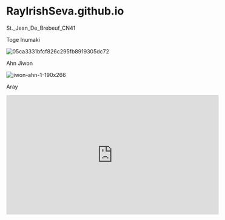 # RayIrishSeva.github.io
St._Jean_De_Brebeuf_CN41

Toge Inumaki

![05ca3331bfcf826c295fb8919305dc72](https://user-images.githubusercontent.com/122419271/212206926-bacab337-c4af-48a1-8519-36a991699aee.jpg)

Ahn Jiwon

![jiwon-ahn-1-190x266](https://user-images.githubusercontent.com/122419271/212208008-8ce048da-8bdd-4645-bc9b-499b30ee98b2.jpg)

Aray

<iframe width="560" height="315" src="https://www.youtube.com/embed/J9PbBgyyqcc" title="YouTube video player" frameborder="0" allow="accelerometer; autoplay; clipboard-write; encrypted-media; gyroscope; picture-in-picture; web-share" allowfullscreen></iframe>
